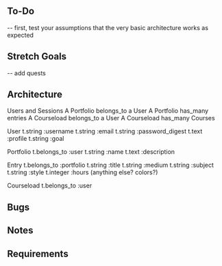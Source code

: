 ## To-Do
-- first, test your assumptions that the very basic architecture works as expected

## Stretch Goals 
-- add quests

## Architecture
Users and Sessions
A Portfolio belongs_to a User
A Portfolio has_many entries
A Courseload belongs_to a User
A Courseload has_many Courses

User
    t.string :username 
    t.string :email 
    t.string :password_digest 
    t.text :profile
    t.string :goal 

Portfolio
    t.belongs_to :user
    t.string :name 
    t.text :description 

Entry 
    t.belongs_to :portfolio
    t.string :title
    t.string :medium
    t.string :subject
    t.string :style
    t.integer :hours
    (anything else? colors?)

Courseload 
    t.belongs_to :user
    

## Bugs 

## Notes 

## Requirements